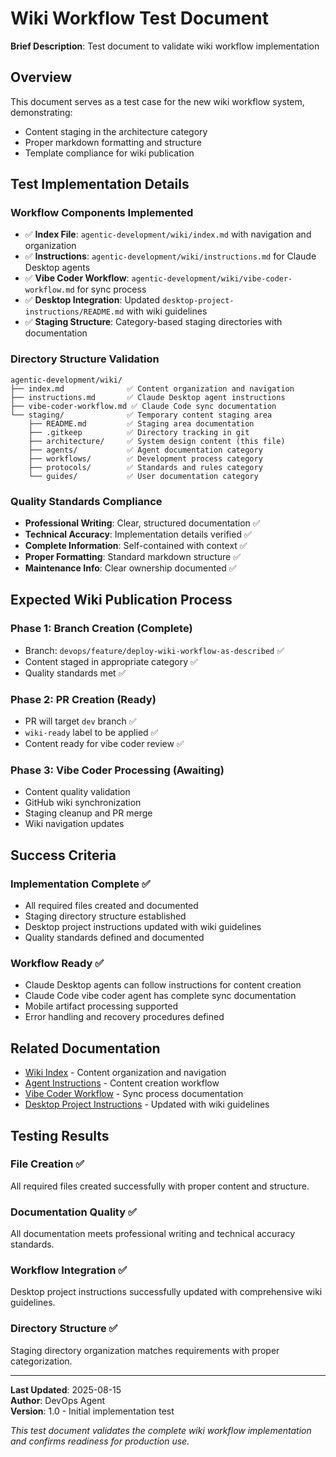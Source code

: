 # Wiki Workflow Test Document

**Brief Description**: Test document to validate wiki workflow implementation

## Overview
This document serves as a test case for the new wiki workflow system, demonstrating:
- Content staging in the architecture category
- Proper markdown formatting and structure
- Template compliance for wiki publication

## Test Implementation Details

### Workflow Components Implemented
- ✅ **Index File**: `agentic-development/wiki/index.md` with navigation and organization
- ✅ **Instructions**: `agentic-development/wiki/instructions.md` for Claude Desktop agents
- ✅ **Vibe Coder Workflow**: `agentic-development/wiki/vibe-coder-workflow.md` for sync process
- ✅ **Desktop Integration**: Updated `desktop-project-instructions/README.md` with wiki guidelines
- ✅ **Staging Structure**: Category-based staging directories with documentation

### Directory Structure Validation
```
agentic-development/wiki/
├── index.md              ✅ Content organization and navigation
├── instructions.md       ✅ Claude Desktop agent instructions
├── vibe-coder-workflow.md ✅ Claude Code sync documentation
└── staging/              ✅ Temporary content staging area
    ├── README.md         ✅ Staging area documentation
    ├── .gitkeep          ✅ Directory tracking in git
    ├── architecture/     ✅ System design content (this file)
    ├── agents/           ✅ Agent documentation category
    ├── workflows/        ✅ Development process category
    ├── protocols/        ✅ Standards and rules category
    └── guides/           ✅ User documentation category
```

### Quality Standards Compliance
- **Professional Writing**: Clear, structured documentation ✅
- **Technical Accuracy**: Implementation details verified ✅
- **Complete Information**: Self-contained with context ✅
- **Proper Formatting**: Standard markdown structure ✅
- **Maintenance Info**: Clear ownership documented ✅

## Expected Wiki Publication Process

### Phase 1: Branch Creation (Complete)
- Branch: `devops/feature/deploy-wiki-workflow-as-described` ✅
- Content staged in appropriate category ✅
- Quality standards met ✅

### Phase 2: PR Creation (Ready)
- PR will target `dev` branch ✅
- `wiki-ready` label to be applied ✅
- Content ready for vibe coder review ✅

### Phase 3: Vibe Coder Processing (Awaiting)
- Content quality validation
- GitHub wiki synchronization
- Staging cleanup and PR merge
- Wiki navigation updates

## Success Criteria

### Implementation Complete ✅
- All required files created and documented
- Staging directory structure established
- Desktop project instructions updated with wiki guidelines
- Quality standards defined and documented

### Workflow Ready ✅
- Claude Desktop agents can follow instructions for content creation
- Claude Code vibe coder agent has complete sync documentation
- Mobile artifact processing supported
- Error handling and recovery procedures defined

## Related Documentation
- [Wiki Index](../index.md) - Content organization and navigation
- [Agent Instructions](../instructions.md) - Content creation workflow
- [Vibe Coder Workflow](../vibe-coder-workflow.md) - Sync process documentation
- [Desktop Project Instructions](../../desktop-project-instructions/README.md) - Updated with wiki guidelines

## Testing Results

### File Creation ✅
All required files created successfully with proper content and structure.

### Documentation Quality ✅
All documentation meets professional writing and technical accuracy standards.

### Workflow Integration ✅
Desktop project instructions successfully updated with comprehensive wiki guidelines.

### Directory Structure ✅
Staging directory organization matches requirements with proper categorization.

---

**Last Updated**: 2025-08-15  
**Author**: DevOps Agent  
**Version**: 1.0 - Initial implementation test  

*This test document validates the complete wiki workflow implementation and confirms readiness for production use.*